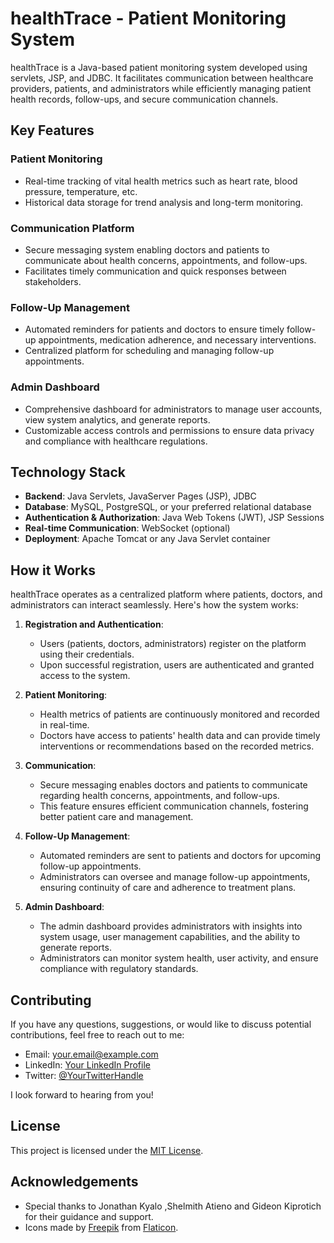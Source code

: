 # healthTrace - Patient Monitoring System

healthTrace is a Java-based patient monitoring system developed using servlets, JSP, and JDBC. It facilitates communication between healthcare providers, patients, and administrators while efficiently managing patient health records, follow-ups, and secure communication channels.

## Key Features

### Patient Monitoring
- Real-time tracking of vital health metrics such as heart rate, blood pressure, temperature, etc.
- Historical data storage for trend analysis and long-term monitoring.

### Communication Platform
- Secure messaging system enabling doctors and patients to communicate about health concerns, appointments, and follow-ups.
- Facilitates timely communication and quick responses between stakeholders.

### Follow-Up Management
- Automated reminders for patients and doctors to ensure timely follow-up appointments, medication adherence, and necessary interventions.
- Centralized platform for scheduling and managing follow-up appointments.

### Admin Dashboard
- Comprehensive dashboard for administrators to manage user accounts, view system analytics, and generate reports.
- Customizable access controls and permissions to ensure data privacy and compliance with healthcare regulations.

## Technology Stack

- **Backend**: Java Servlets, JavaServer Pages (JSP), JDBC
- **Database**: MySQL, PostgreSQL, or your preferred relational database
- **Authentication & Authorization**: Java Web Tokens (JWT), JSP Sessions
- **Real-time Communication**: WebSocket (optional)
- **Deployment**: Apache Tomcat or any Java Servlet container

## How it Works

healthTrace operates as a centralized platform where patients, doctors, and administrators can interact seamlessly. Here's how the system works:

1. **Registration and Authentication**:
   - Users (patients, doctors, administrators) register on the platform using their credentials.
   - Upon successful registration, users are authenticated and granted access to the system.

2. **Patient Monitoring**:
   - Health metrics of patients are continuously monitored and recorded in real-time.
   - Doctors have access to patients' health data and can provide timely interventions or recommendations based on the recorded metrics.

3. **Communication**:
   - Secure messaging enables doctors and patients to communicate regarding health concerns, appointments, and follow-ups.
   - This feature ensures efficient communication channels, fostering better patient care and management.

4. **Follow-Up Management**:
   - Automated reminders are sent to patients and doctors for upcoming follow-up appointments.
   - Administrators can oversee and manage follow-up appointments, ensuring continuity of care and adherence to treatment plans.

5. **Admin Dashboard**:
   - The admin dashboard provides administrators with insights into system usage, user management capabilities, and the ability to generate reports.
   - Administrators can monitor system health, user activity, and ensure compliance with regulatory standards.

## Contributing

If you have any questions, suggestions, or would like to discuss potential contributions, feel free to reach out to me:

- Email: your.email@example.com
- LinkedIn: [Your LinkedIn Profile](https://www.linkedin.com/in/your-profile/)
- Twitter: [@YourTwitterHandle](https://twitter.com/your-handle)

I look forward to hearing from you!

## License

This project is licensed under the [MIT License](LICENSE).

## Acknowledgements

- Special thanks to Jonathan Kyalo ,Shelmith Atieno and Gideon Kiprotich for their guidance and support.
- Icons made by [Freepik](https://www.freepik.com) from [Flaticon](https://www.flaticon.com).
